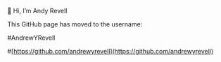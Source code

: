 👋 Hi, I’m Andy Revell

This GitHub page has moved to the username:

#AndrewYRevell

#[https://github.com/andrewyrevell](https://github.com/andrewyrevell)

